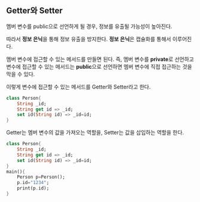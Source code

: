 ## Getter와 Setter

멤버 변수를 public으로 선언하게 될 경우, 정보를 유출될 가능성이 높아진다.

따라서 **정보 은닉**을 통해 정보 유출을 방지한다. **정보 은닉**은 캡슐화를 통해서 이루어진다.

멤버 변수에 접근할 수 있는 메서드를 만들면 된다. 즉, 멤버 변수를 **private**로 선언하고 변수에 접근할 수 있는 메서드는 **public**으로 선언하면 멤버 변수에 직접 접근하는 것을 막을 수 있다.

이렇게 변수에 접근할 수 있는 메서드를 Getter와 Setter라고 한다.

```dart
class Person{
    String _id;
    String get id => _id;
    set id(String id) => _id=id;
}
```

Getter는 멤버 변수의 값을 가져오는 역할을, Setter는 값을 삽입하는 역할을 한다.

```dart
class Person{
    String _id;
    String get id => _id;
    set id(String id) => _id=id;
}
main(){
    Person p=Person();
    p.id="1234";
    print(p.id);
}
```

